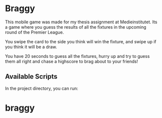 # Braggy
This mobile game was made for my thesis assignment at Medieinstitutet. Its a game where you guess the results of all the fixtures in the upcoming round of the Premier League.

You swipe the card to the side you think will win the fixture, and swipe up if you think it will be a draw.

You have 20 seconds to guess all the fixtures, hurry up and try to guess them all right and chase a highscore to brag about to your friends!

## Available Scripts

In the project directory, you can run:
# braggy
